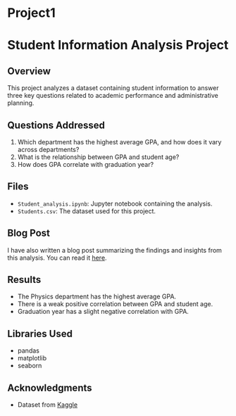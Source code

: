 # Project1

# Student Information Analysis Project

## Overview
This project analyzes a dataset containing student information to answer three key questions related to academic performance and administrative planning.

## Questions Addressed
1. Which department has the highest average GPA, and how does it vary across departments?
2. What is the relationship between GPA and student age?
3. How does GPA correlate with graduation year?

## Files
- `Student_analysis.ipynb`: Jupyter notebook containing the analysis.
- `Students.csv`: The dataset used for this project.

## Blog Post

I have also written a blog post summarizing the findings and insights from this analysis. You can read it [here](https://medium.com/@wajd29213/unlocking-student-success-insights-from-academic-data-f7ea264a0f2c).

## Results
- The Physics department has the highest average GPA.
- There is a weak positive correlation between GPA and student age.
- Graduation year has a slight negative correlation with GPA.

## Libraries Used
- pandas
- matplotlib
- seaborn

## Acknowledgments
- Dataset from [Kaggle](https://www.kaggle.com/datasets/zeeshier/student-information-dataset)

